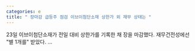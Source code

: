 ```yaml
---
categories: e
title: " 장마감 급등주 점검 이브이첨단소재 상한가 외 재무 상태는 "
---
```

 23일 이브이첨단소재가 전일 대비 상한가를 기록한 채 장을 마감했다. 재무건전성에선 "별 1개를" 받았다. ... 